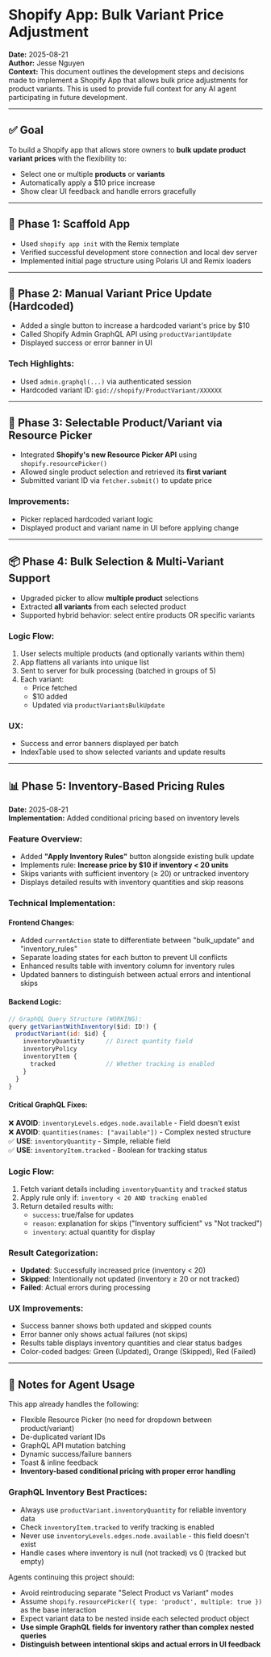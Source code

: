 # Shopify App: Bulk Variant Price Adjustment

**Date:** 2025-08-21  
**Author:** Jesse Nguyen  
**Context:** This document outlines the development steps and decisions made to implement a Shopify App that allows bulk price adjustments for product variants. This is used to provide full context for any AI agent participating in future development.

---

## ✅ Goal

To build a Shopify app that allows store owners to **bulk update product variant prices** with the flexibility to:
- Select one or multiple **products** or **variants**
- Automatically apply a \$10 price increase
- Show clear UI feedback and handle errors gracefully

---

## 🧱 Phase 1: Scaffold App

- Used `shopify app init` with the Remix template
- Verified successful development store connection and local dev server
- Implemented initial page structure using Polaris UI and Remix loaders

---

## 🔘 Phase 2: Manual Variant Price Update (Hardcoded)

- Added a single button to increase a hardcoded variant's price by \$10
- Called Shopify Admin GraphQL API using `productVariantUpdate`
- Displayed success or error banner in UI

### Tech Highlights:
- Used `admin.graphql(...)` via authenticated session
- Hardcoded variant ID: `gid://shopify/ProductVariant/XXXXXX`

---

## 🛒 Phase 3: Selectable Product/Variant via Resource Picker

- Integrated **Shopify's new Resource Picker API** using `shopify.resourcePicker()`
- Allowed single product selection and retrieved its **first variant**
- Submitted variant ID via `fetcher.submit()` to update price

### Improvements:
- Picker replaced hardcoded variant logic
- Displayed product and variant name in UI before applying change

---

## 📦 Phase 4: Bulk Selection & Multi-Variant Support

- Upgraded picker to allow **multiple product** selections
- Extracted **all variants** from each selected product
- Supported hybrid behavior: select entire products OR specific variants

### Logic Flow:
1. User selects multiple products (and optionally variants within them)
2. App flattens all variants into unique list
3. Sent to server for bulk processing (batched in groups of 5)
4. Each variant:
    - Price fetched
    - \$10 added
    - Updated via `productVariantsBulkUpdate`

### UX:
- Success and error banners displayed per batch
- IndexTable used to show selected variants and update results

---

## 📊 Phase 5: Inventory-Based Pricing Rules

**Date:** 2025-08-21  
**Implementation:** Added conditional pricing based on inventory levels

### Feature Overview:
- Added **"Apply Inventory Rules"** button alongside existing bulk update
- Implements rule: **Increase price by $10 if inventory < 20 units**
- Skips variants with sufficient inventory (≥ 20) or untracked inventory
- Displays detailed results with inventory quantities and skip reasons

### Technical Implementation:

#### Frontend Changes:
- Added `currentAction` state to differentiate between "bulk_update" and "inventory_rules"
- Separate loading states for each button to prevent UI conflicts
- Enhanced results table with inventory column for inventory rules
- Updated banners to distinguish between actual errors and intentional skips

#### Backend Logic:
```javascript
// GraphQL Query Structure (WORKING):
query getVariantWithInventory($id: ID!) {
  productVariant(id: $id) {
    inventoryQuantity      // Direct quantity field
    inventoryPolicy
    inventoryItem {
      tracked              // Whether tracking is enabled
    }
  }
}
```

#### Critical GraphQL Fixes:
❌ **AVOID**: `inventoryLevels.edges.node.available` - Field doesn't exist  
❌ **AVOID**: `quantities(names: ["available"])` - Complex nested structure  
✅ **USE**: `inventoryQuantity` - Simple, reliable field  
✅ **USE**: `inventoryItem.tracked` - Boolean for tracking status  

### Logic Flow:
1. Fetch variant details including `inventoryQuantity` and `tracked` status
2. Apply rule only if: `inventory < 20 AND tracking enabled`
3. Return detailed results with:
   - `success`: true/false for updates
   - `reason`: explanation for skips ("Inventory sufficient" vs "Not tracked")
   - `inventory`: actual quantity for display

### Result Categorization:
- **Updated**: Successfully increased price (inventory < 20)
- **Skipped**: Intentionally not updated (inventory ≥ 20 or not tracked)
- **Failed**: Actual errors during processing

### UX Improvements:
- Success banner shows both updated and skipped counts
- Error banner only shows actual failures (not skips)
- Results table displays inventory quantities and clear status badges
- Color-coded badges: Green (Updated), Orange (Skipped), Red (Failed)

---

## 🧠 Notes for Agent Usage

This app already handles the following:
- Flexible Resource Picker (no need for dropdown between product/variant)
- De-duplicated variant IDs
- GraphQL API mutation batching
- Dynamic success/failure banners
- Toast & inline feedback
- **Inventory-based conditional pricing with proper error handling**

### GraphQL Inventory Best Practices:
- Always use `productVariant.inventoryQuantity` for reliable inventory data
- Check `inventoryItem.tracked` to verify tracking is enabled
- Never use `inventoryLevels.edges.node.available` - this field doesn't exist
- Handle cases where inventory is null (not tracked) vs 0 (tracked but empty)

Agents continuing this project should:
- Avoid reintroducing separate "Select Product vs Variant" modes
- Assume `shopify.resourcePicker({ type: 'product', multiple: true })` as the base interaction
- Expect variant data to be nested inside each selected product object
- **Use simple GraphQL fields for inventory rather than complex nested queries**
- **Distinguish between intentional skips and actual errors in UI feedback**
